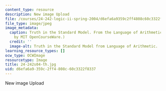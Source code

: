 ```yaml
---
content_type: resource
description: New image Upload
file: /courses/24-242-logic-ii-spring-2004/d6efa6a9359c2ff4808c60c3322f8337_24-242s04-th.jpg
file_type: image/jpeg
image_metadata:
  caption: Truth in the Standard Model. From the Language of Arithmetic Lecture. (Image
    by MIT OpenCourseWare.)
  credit: ''
  image-alt: Truth in the Standard Model from Language of Arithmetic.
learning_resource_types: []
ocw_type: OCWImage
resourcetype: Image
title: 24-242s04-th.jpg
uid: d6efa6a9-359c-2ff4-808c-60c3322f8337
---
```

New image Upload

